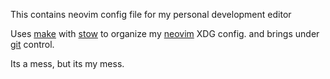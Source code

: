 
This contains neovim config file for my personal development editor

Uses [make](https://www.gnu.org/software/make) with [stow](http://mywiki.wooledge.org/DotFiles)
 to organize my [neovim](https://neovim.io/) XDG config.
and brings under [git](https://github.com/grantmacken/dot://github.com/grantmacken/dots) control.

Its a mess, but its my mess.
